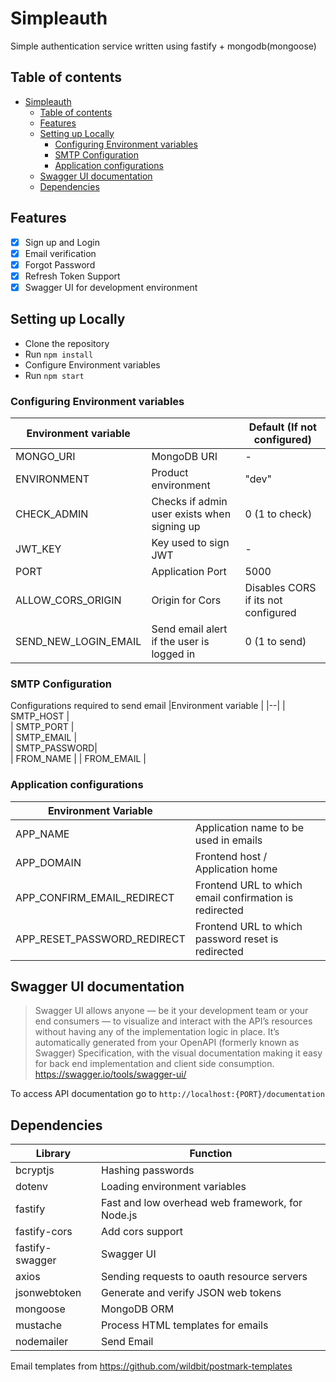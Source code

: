 ﻿# Simpleauth
Simple authentication service written using fastify + mongodb(mongoose)

## Table of contents
- [Simpleauth](#simpleauth)
  - [Table of contents](#table-of-contents)
  - [Features](#features)
  - [Setting up Locally](#setting-up-locally)
    - [Configuring Environment variables](#configuring-environment-variables)
    - [SMTP Configuration](#smtp-configuration)
    - [Application configurations](#application-configurations)
  - [Swagger UI documentation](#swagger-ui-documentation)
  - [Dependencies](#dependencies)

## Features
 - [x] Sign up and Login 
 - [x] Email verification
 - [x] Forgot Password
 - [x] Refresh Token Support
 - [x] Swagger UI for development environment

<!-- ### Login with Oauth2 Providers
- [x] Github -->
## Setting up Locally

 - Clone the repository
 - Run `npm install`
 - Configure Environment variables
 -  Run `npm start`
 
### Configuring Environment variables

|Environment variable  |  |Default (If not configured)|
|--|--|--|
|  MONGO_URI | MongoDB URI |-|
| ENVIRONMENT | Product environment |"dev"|
|  CHECK_ADMIN| Checks if admin user exists when signing up |0 (1 to check)|
| JWT_KEY |Key used to sign JWT  |-|
| PORT |Application Port  |5000|
| ALLOW_CORS_ORIGIN | Origin for Cors |Disables CORS if its not configured|
|  SEND_NEW_LOGIN_EMAIL| Send email alert if the user is logged in |0 (1 to send)|
### SMTP Configuration
Configurations required to send email
|Environment variable  |
|--|
| SMTP_HOST |  
| SMTP_PORT |  
| SMTP_EMAIL |  
|  SMTP_PASSWORD|  
| FROM_NAME | 
| FROM_EMAIL | 

<!-- ### Oauth2 Provider Configurations

- Required for oauth provider routes to work

|Environment Variable| | Default |
|--|--|--|
|AUTH_SERVICE_HOST | Host address of the authentication service | http://localhost:{PORT} |

### Oauth2 Provider environment variables example
|Environment variable  | |
|--|--|
| GITHUB_CLIENT_ID | |
| GITHUB_CLIENT_SECRET | | 
| GITHUB_FRONTEND_REDIRECT | Frontend URL to which the server redirects with `token` or error message|
 -->



### Application configurations
|  Environment Variable|  |
|--|--|
|APP_NAME  | Application name to be used in emails |
|APP_DOMAIN  |  Frontend host / Application home|
|APP_CONFIRM_EMAIL_REDIRECT  | Frontend URL to which email confirmation is redirected |
| APP_RESET_PASSWORD_REDIRECT |  Frontend URL to which password reset is redirected |

## Swagger UI documentation

> Swagger UI allows anyone — be it your development team or your end consumers — to visualize and interact with the API’s resources without having any of the implementation logic in place. It’s automatically generated from your OpenAPI (formerly known as Swagger) Specification, with the visual documentation making it easy for back end implementation and client side consumption.
https://swagger.io/tools/swagger-ui/

To access API documentation go to `http://localhost:{PORT}/documentation`
## Dependencies

|Library  | Function |
|--|--|
| bcryptjs | Hashing passwords |
|dotenv |Loading environment variables |
| fastify| Fast and low overhead web framework, for Node.js |
|fastify-cors|Add cors support|
|fastify-swagger|Swagger UI|
|axios|Sending requests to oauth resource servers|
|jsonwebtoken|Generate and verify JSON web tokens|
|mongoose|MongoDB ORM|
|mustache|Process HTML templates for emails|
|nodemailer|Send Email|

Email templates from https://github.com/wildbit/postmark-templates
     


